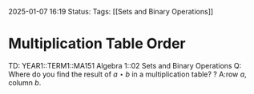 2025-01-07 16:19
Status: 
Tags: [[Sets and Binary Operations]]
# Multiplication Table Order

TD: YEAR1::TERM1::MA151 Algebra 1::02 Sets and Binary Operations
Q: Where do you find the result of $a\star b$ in a multiplication table?
?
A:row $a$, column $b$.
<!--ID: 1736266853846-->
